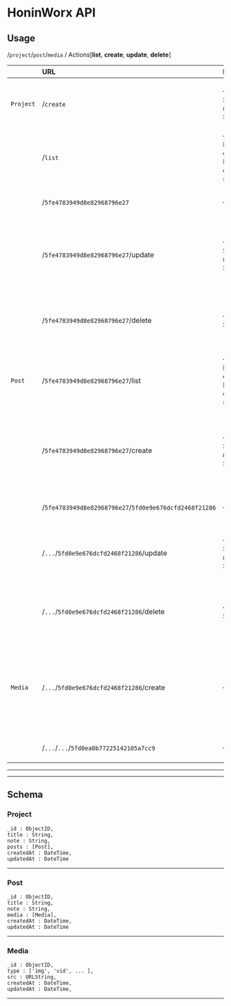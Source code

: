 # HoninWorx API

## Usage
/`project`/`post`/`media` / Actions[**list**, **create**, **update**, **delete**]


|    | URL                                   |  Payload                                | Detail                                                                |
|----|:--------------------------------------|:----------------------------------------|-----------------------------------------------------------------------|
|`Project`| /`create`                             | { title : String, note : String }       |Creates a new `project` and responds as json                           |
|    | /`list`                               | { limit : Number, offset : Number, order_by: string }|Fetches a list of `projects` within the criteria          |
|    | /`5fe4783949d8e82968796e27`           | { void }                                |Fetches the `project` as json                                            |
|    | /`5fe4783949d8e82968796e27`/update    | { title : String, note : String }       |Updates the `project` detail and responds with boolean                 |
|    | /`5fe4783949d8e82968796e27`/delete    | { check : String }                      |Deletes the `project` should the check pass                            |
|||||
|`Post`| /`5fe4783949d8e82968796e27`/list    | { limit : Number, offset : Number, order_by: string }       |Fetches a list of `posts` within the criteria          |
|    | /`5fe4783949d8e82968796e27`/create    | { title : String, note : String }       |Creates a new `post` under the specified `project` and responds as json|
|    | /`5fe4783949d8e82968796e27`/`5fd0e9e676dcfd2468f21286`    | { void }            |Fetches the `post` as json                                            |
|    | /`...`/`5fd0e9e676dcfd2468f21286`/update    | { title : String, note : String }       |Updates the `post` detail and responds with boolean                 |
|    | /`...`/`5fd0e9e676dcfd2468f21286`/delete    | { check : String }                      |Deletes the `post` should the check pass                            |
|||||
|`Media`| /`...`/`5fd0e9e676dcfd2468f21286`/create    | { ?}       |Creates a new `media` under the specified `post & project` and responds as json|
|    | /`...`/`...`/`5fd0ea0b77225142105a7cc9`    | { void }            |Fetches the `post` as json                                            |
---

---
## Schema
### Project
    _id : ObjectID,
    title : String,
    note : String,
    posts : [Post],
    createdAt : DateTime,
    updatedAt : DateTime
---
### Post
    _id : ObjectID,
    title : String,
    note : String,
    media : [Media],
    createdAt : DateTime,
    updatedAt : DateTime
---
### Media
    _id : ObjectID,
    type : ['img', 'vid', ... ],
    src : URLString,
    createdAt : DateTime,
    updatedAt : DateTime,
---




